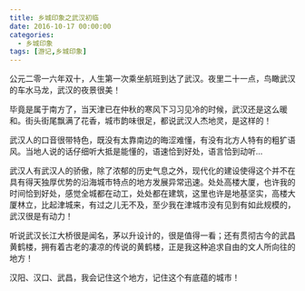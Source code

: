 ```yaml
---
title: 乡城印象之武汉初临
date: 2016-10-17 00:00:00
categories:
  - 乡城印象
tags: [游记,乡城印象]
---
```


公元二零一六年双十，人生第一次乘坐航班到达了武汉。夜里二十一点，鸟瞰武汉的车水马龙，武汉的夜景很美！

毕竟是属于南方了，当天津已在仲秋的寒风下习习见冷的时候，武汉还是这么暖和。街头街尾飘满了花香，城市韵味很足，都说武汉人杰地灵，是这样的！

武汉人的口音很带特色，既没有太靠南边的晦涩难懂，有没有北方人特有的粗犷语风。当地人说的话仔细听大抵是能懂的，语速恰到好处，语言恰到动听...

武汉人有武汉人的骄傲，除了浓郁的历史气息之外，现代化的建设使得这个并不在具有得天独厚优势的沿海城市特点的地方发展异常迅速。处处高楼大厦，也许我的时间恰到好处，感觉全城都在动工，处处都在建筑，这里也许是地基坚实，高楼大厦林立，比起津城来，有过之儿无不及，至少我在津城市没有见到有如此规模的，武汉很是有动力！

<!-- more -->

听说武汉长江大桥很是闻名，茅以升设计的，很是值得一看；还有贯彻古今的武昌黄鹤楼，拥有着古老的凄凉的传说的黄鹤楼，正是我这种追求自由的文人所向往的地方！

汉阳、汉口、武昌，我会记住这个地方，记住这个有底蕴的城市！
　　
